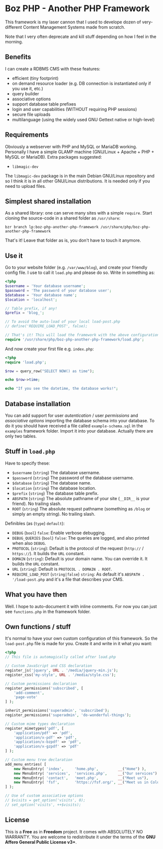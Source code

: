 # Boz PHP - Another PHP Framework
This framework is my laser cannon that I used to develope dozen of very-different Content Management Systems made from scratch.

Note that I very often deprecate and kill stuff depending on how I feel in the morning.

## Benefits
I can create a RDBMS CMS with these features:

* efficient (tiny footprint)
* on demand resource loader (e.g. DB connection is instantiated only if you use it, etc.)
* query builder
* associative options
* support database table prefixes
* login and user capabilities (WITHOUT requiring PHP sessions)
* secure file uploads
* multilanguage (using the widely used GNU Gettext native or high-level)

## Requirements
Obviously a webserver with PHP and MySQL or MariaDB working. Personally I have a simple GLAMP machine (GNU/Linux + Apache + PHP + MySQL or MariaDB). Extra packages suggested:
* `libmagic-dev`

The `libmagic-dev` package is in the main Debian GNU/Linux repository and so I think it is in all other GNU/Linux distributions. It is needed only if you need to upload files.

## Simplest shared installation
As a shared library: one can serve many sites with a simple `require`. Start cloning the source-code in a shared folder as `/usr/share`:

    bzr branch lp:boz-php-another-php-framework /usr/share/php/boz-php-another-php-framework

That's it! Leave that folder as is, you don't have to touch it anymore.

## Use it
Go to your website folder (e.g. `/var/www/blog`), and create your friendly config file. I use to call it `load.php` and please do so. Write in something as:
```php
<?php
$username = 'Your database username';
$password = 'The password of your database user';
$database = 'Your database name';
$location = 'localhost';

// Table prefix, if any!
$prefix = 'blog_';

// To avoid the auto-load of your local load-post.php
// define('REQUIRE_LOAD_POST', false);

// That's it! This will load the framework with the above configurations
require '/usr/share/php/boz-php-another-php-framework/load.php';
```
And now create your first file e.g. `index.php`:
```php
<?php
require 'load.php';

$row = query_row("SELECT NOW() as time");

echo $row->time;

echo "If you see the datetime, the database works!";
```

## Database installation
You can add support for user *autentication* / user *permissions* and *associative options* importing the database schema into your database. To do it you should have received a file called `example-schema.sql` in the `examples` framework folder. Import it into your database. Actually there are only two tables.

## Stuff in `load.php`
Have to specify these:
* `$username` (`string`) The database username.
* `$password` (`string`) The password of the database username.
* `$database` (`string`) The database name.
* `$location` (`string`) The database location.
* `$prefix` (`string`) The database table prefix.
* `ABSPATH` (`string`) The absolute pathname of your site (`__DIR__` is your friend). No trailing slash.
* `ROOT` (`string`) The absolute request pathname (something as `/blog` or simply an empty string). No trailing slash.

Definibles (as  (`type`) `default`):
* `DEBUG` (`bool`) `false`: Enable verbose debugging.
* `DEBUG_QUERIES` (`bool`) `false`: The queries are logged, and also printed when also `DEBUG`.
* `PROTOCOL` (`string`): Default is the protocol of the request (`http://` / `https://`). It builds the `URL` constant.
* `DOMAIN` (`string`): Default is your domain name. You can override it. It builds the `URL` constant.
* `URL` (`string`): Default is `PROTOCOL . DOMAIN . ROOT`.
* `REQUIRE_LOAD_POST` (`string|false`) `string`: As default it's `ABSPATH . '/load-post.php` and it's a file that describes your CMS.

## What you have then
Well. I hope to auto-document it with inline comments. For now you can just see `functions.php` in the framework folder.

## Own functions / stuff
It's normal to have your own custom configuration of this framework. So the `load-post.php` file is made for you. Create it and write in it what you want:
```php
<?php
// This file is automagically called after load.php

// Custom JavaScript and CSS declaration
register_js('jquery', URL . '/media/jquery-min.js');
register_css('my-style', URL . '/media/style.css');

// Custom permissions declaration
register_permissions('subscribed', [
	'add-comment',
	'page-vote'
] );

inherit_permissions('superadmin', 'subscribed');
register_permissions('superadmin', 'do-wonderful-things');

// Custom mime types declaration
register_mimetypes('pdf', [
	'application/pdf' => 'pdf',
	'application/x-pdf' => 'pdf',
	'application/x-bzpdf' => 'pdf',
	'application/x-gzpdf' => 'pdf'
] );

// Custom menu tree declaration
add_menu_entries( [
	new MenuEntry( 'index',     'home.php',         __("Home") ),
	new MenuEntry( 'services',  'services.php',     __("Our services") ),
	new MenuEntry( 'contact',   'meet.php',         __("Meet us"),             'services'),
	new MenuEntry( 'fsf',       'https://fsf.org/', __("Meet us in Colorado"), 'contact'),
] );

// Use of custom associative options
// $visits = get_option('visits', 0);
// set_option('visits', ++$visits);
```
## License
This is a **Free** as in **Freedom** project. It comes with ABSOLUTELY NO WARRANTY. You are welcome to redistribute it under the terms of the **GNU Affero General Public License v3+**.
